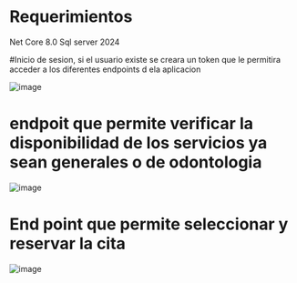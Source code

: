 
# Requerimientos
Net Core 8.0
Sql server 2024

#Inicio de sesion, si el usuario existe se creara un token que le permitira acceder a los diferentes endpoints d ela aplicacion

![image](https://github.com/user-attachments/assets/6d8885ec-db1d-4804-b34d-92192c4de4f7)

# endpoit que permite verificar la disponibilidad de los servicios ya sean generales o de odontologia
![image](https://github.com/user-attachments/assets/d6365387-7237-4bc9-a638-638f423e3b79)

# End point que permite seleccionar y reservar la cita
![image](https://github.com/user-attachments/assets/901d8beb-df19-4e7b-86fe-be09e6b55120)



